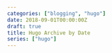 ```yaml
---
categories: ["blogging", "hugo"]
date: 2018-09-01T00:00:00Z
draft: true
title: Hugo Archive by Date
series: ["hugo"]
---
```

